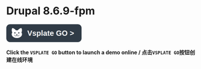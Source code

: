 # Drupal 8.6.9-fpm

<a href="https://www.vsplate.com/?docker-compose=https://github.com/vsplate/dcenvs/drupal/8.6.9-fpm"><img alt="VSPLATE GO" src="https://raw.githubusercontent.com/vsplate/images/master/vsgo_btn.png" width="200px"></a>

**Click the `VSPLATE GO` button to launch a demo online / 点击`VSPLATE GO`按钮创建在线环境**